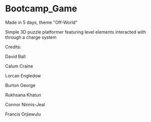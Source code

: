 # Bootcamp_Game

Made in 5 days, theme "Off-World"

Simple 3D puzzle platformer featuring level elements interacted with through a charge system

Credits:

David Ball

Calum Craine

Lorcan Engledow

Burton George

Rukhsana Khatun

Connor Ninnis-Jeal

Francis Orjiewulu
